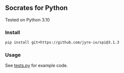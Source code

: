 ## Socrates for Python

Tested on Python 3.10

### Install

```bash
pip install git+https://github.com/jyro-io/spi@3.1.3
```

### Usage

See [tests.py](tests.py) for example code.
